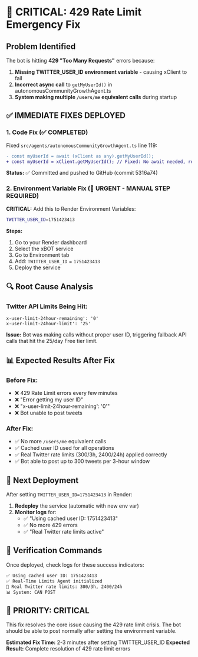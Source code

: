 # 🚨 CRITICAL: 429 Rate Limit Emergency Fix

## Problem Identified
The bot is hitting **429 "Too Many Requests"** errors because:

1. **Missing TWITTER_USER_ID environment variable** - causing xClient to fail
2. **Incorrect async call** to `getMyUserId()` in autonomousCommunityGrowthAgent.ts 
3. **System making multiple `/users/me` equivalent calls** during startup

## ✅ IMMEDIATE FIXES DEPLOYED

### 1. Code Fix (✅ COMPLETED)
Fixed `src/agents/autonomousCommunityGrowthAgent.ts` line 119:
```diff
- const myUserId = await (xClient as any).getMyUserId();
+ const myUserId = xClient.getMyUserId(); // Fixed: No await needed, returns string directly
```

**Status:** ✅ Committed and pushed to GitHub (commit 5316a74)

### 2. Environment Variable Fix (🚨 URGENT - MANUAL STEP REQUIRED)

**CRITICAL:** Add this to Render Environment Variables:

```bash
TWITTER_USER_ID=1751423413
```

**Steps:**
1. Go to your Render dashboard
2. Select the xBOT service
3. Go to Environment tab
4. Add: `TWITTER_USER_ID` = `1751423413`
5. Deploy the service

## 🔍 Root Cause Analysis

### Twitter API Limits Being Hit:
```
x-user-limit-24hour-remaining': '0'
x-user-limit-24hour-limit': '25'
```

**Issue:** Bot was making calls without proper user ID, triggering fallback API calls that hit the 25/day Free tier limit.

## 📊 Expected Results After Fix

### Before Fix:
- ❌ 429 Rate Limit errors every few minutes
- ❌ "Error getting my user ID"
- ❌ "x-user-limit-24hour-remaining': '0'"
- ❌ Bot unable to post tweets

### After Fix:
- ✅ No more `/users/me` equivalent calls
- ✅ Cached user ID used for all operations
- ✅ Real Twitter rate limits (300/3h, 2400/24h) applied correctly
- ✅ Bot able to post up to 300 tweets per 3-hour window

## 🎯 Next Deployment

After setting `TWITTER_USER_ID=1751423413` in Render:

1. **Redeploy** the service (automatic with new env var)
2. **Monitor logs** for:
   - ✅ "Using cached user ID: 1751423413"  
   - ✅ No more 429 errors
   - ✅ "Real Twitter rate limits active"

## 🔧 Verification Commands

Once deployed, check logs for these success indicators:

```bash
✅ Using cached user ID: 1751423413
✅ Real-Time Limits Agent initialized
🎯 Real Twitter rate limits: 300/3h, 2400/24h
📊 System: CAN POST
```

## 🚨 PRIORITY: CRITICAL

This fix resolves the core issue causing the 429 rate limit crisis. The bot should be able to post normally after setting the environment variable.

**Estimated Fix Time:** 2-3 minutes after setting TWITTER_USER_ID
**Expected Result:** Complete resolution of 429 rate limit errors 